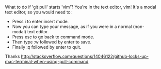 What to do if 'git pull' starts 'vim'?
You're in the text editor, vim! It's a modal text editor, so you would need to:

- Press i to enter insert mode.
- Now you can type your message, as if you were in a normal (non-modal) text editor.
- Press esc to go back to command mode.
- Then type :w followed by enter to save.
- Finally :q followed by enter to quit.

Thanks http://stackoverflow.com/questions/14046122/github-locks-up-mac-terminal-when-using-pull-command
